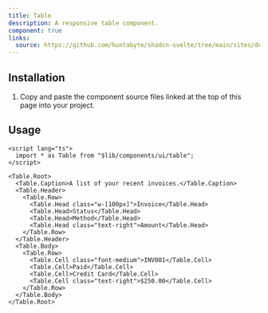 ```yaml
---
title: Table
description: A responsive table component.
component: true
links:
  source: https://github.com/huntabyte/shadcn-svelte/tree/main/sites/docs/src/lib/registry/default/ui/table
---
```


<script>
  import { ComponentPreview, ManualInstall, PMAddComp } from '$lib/components/docs';
</script>

<ComponentPreview name="table-demo">

<div></div>

</ComponentPreview>

## Installation

<PMAddComp name="table" />

<ManualInstall>

1. Copy and paste the component source files linked at the top of this page into your project.

</ManualInstall>

## Usage

```svelte
<script lang="ts">
  import * as Table from "$lib/components/ui/table";
</script>
```

```svelte
<Table.Root>
  <Table.Caption>A list of your recent invoices.</Table.Caption>
  <Table.Header>
    <Table.Row>
      <Table.Head class="w-[100px]">Invoice</Table.Head>
      <Table.Head>Status</Table.Head>
      <Table.Head>Method</Table.Head>
      <Table.Head class="text-right">Amount</Table.Head>
    </Table.Row>
  </Table.Header>
  <Table.Body>
    <Table.Row>
      <Table.Cell class="font-medium">INV001</Table.Cell>
      <Table.Cell>Paid</Table.Cell>
      <Table.Cell>Credit Card</Table.Cell>
      <Table.Cell class="text-right">$250.00</Table.Cell>
    </Table.Row>
  </Table.Body>
</Table.Root>
```
